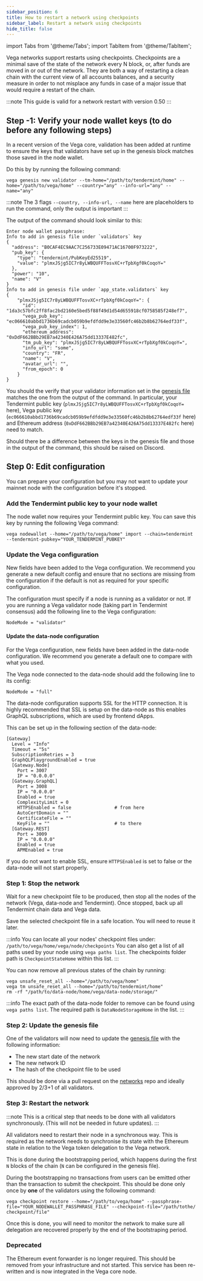 ```yaml
---
sidebar_position: 6
title: How to restart a network using checkpoints
sidebar_label: Restart a network using checkpoints
hide_title: false
---
```


import Tabs from '@theme/Tabs';
import TabItem from '@theme/TabItem';

Vega networks support restarts using checkpoints. Checkpoints are a minimal save of the state of the network every N block, or, after funds are moved in or out of the network. They are both a way of restarting a clean chain with the current view of all accounts balances, and a security measure in order to not misplace any funds in case of a major issue that would require a restart of the chain.

:::note
This guide is valid for a network restart with version 0.50
:::


## Step -1: Verify your node wallet keys (to do before any following steps)

In a recent version of the Vega core, validation has been added at runtime to ensure the keys that validators have set up in the genesis block matches those saved in the node wallet.

Do this by by running the following command:
```
vega genesis new validator --tm-home="/path/to/tendermint/home" --home="/path/to/vega/home" --country="any" --info-url="any" --name="any"
```

:::note
The 3 flags `--country, --info-url, --name` here are placeholders to run the command, only the output is important
:::

The output of the command should look similar to this:
```
Enter node wallet passphrase:
Info to add in genesis file under `validators` key
{
  "address": "B0CAF4EC9AAC7C256733E09471AC16700F973222",
  "pub_key": {
    "type": "tendermint/PubKeyEd25519",
    "value": "plmxJSjg5IC7r8yLWBQUFFTosvXC+rTpbXgf0kCoqoY="
  },
  "power": "10",
  "name": "V"
}
Info to add in genesis file under `app_state.validators` key
{
    "plmxJSjg5IC7r8yLWBQUFFTosvXC+rTpbXgf0kCoqoY=": {
      "id": "1da3c57bfc2ff8fac2bd2160e5bed5f88f49d1d54d655918cf0758585f248ef7",
      "vega_pub_key": "ec066610abbd1736b69cadcb059b9efdfdd9e3e33560fc46b2b8b62764edf33f",
      "vega_pub_key_index": 1,
      "ethereum_address": "0xDdF662BBb29EB7a42340E426A75dd13337E482fc",
      "tm_pub_key": "plmxJSjg5IC7r8yLWBQUFFTosvXC+rTpbXgf0kCoqoY=",
      "info_url": "some",
      "country": "FR",
      "name": "V",
      "avatar_url": "",
      "from_epoch": 0
    }
}
```

You should the verify that your validator information set in the [genesis file](https://github.com/vegaprotocol/networks/blob/master/mainnet1/genesis.json) matches the one from the output of the command. In particular, your Tendermint public key (`plmxJSjg5IC7r8yLWBQUFFTosvXC+rTpbXgf0kCoqoY=` here), Vega public key (`ec066610abbd1736b69cadcb059b9efdfdd9e3e33560fc46b2b8b62764edf33f` here) and Ethereum address (`0xDdF662BBb29EB7a42340E426A75dd13337E482fc` here) need to match.

Should there be a difference between the keys in the genesis file and those in the output of the command, this should be raised on Discord.

## Step 0: Edit configuration
You can prepare your configuration but you may not want to update your mainnet node with the configuration before it's stopped.

### Add the Tendermint public key to your node wallet
The node wallet now requires your Tendermint public key. You can save this key by running the following Vega command:
```
vega nodewallet --home="/path/to/vega/home" import --chain=tendermint --tendermint-pubkey="YOUR_TENDERMINT_PUBKEY"
```

### Update the Vega configuration
New fields have been added to the Vega configuration. We recommend you generate a new default config and ensure that no sections are missing from the configuration if the default is not as required for your specific configuration.

The configuration must specify if a node is running as a validator or not. If you are running a Vega validator node (taking part in Tendermint consensus) add the following line to the Vega configuration:
```
NodeMode = "validator"
```

#### Update the data-node configuration
For the Vega configuration, new fields have been added in the data-node configuration. We recommend you generate a default one to compare with what you used.

The Vega node connected to the data-node should add the following line to its config:
```
NodeMode = "full"
```

The data-node configuration supports SSL for the HTTP connection. It is highly recommended that SSL is setup on the data-node as this enables GraphQL subscriptions, which are used by frontend dApps.

This can be set up in the following section of the data-node:
```
[Gateway]
  Level = "Info"
  Timeout = "5s"
  SubscriptionRetries = 3
  GraphQLPlaygroundEnabled = true
  [Gateway.Node]
    Port = 3007
    IP = "0.0.0.0"
  [Gateway.GraphQL]
    Port = 3008
    IP = "0.0.0.0"
    Enabled = true
    ComplexityLimit = 0
    HTTPSEnabled = false                # from here
    AutoCertDomain = ""
    CertificateFile = ""
    KeyFile = ""                        # to there
  [Gateway.REST]
    Port = 3009
    IP = "0.0.0.0"
    Enabled = true
    APMEnabled = true
```

If you do not want to enable SSL, ensure `HTTPSEnabled` is set to false or the data-node will not start properly.

### Step 1: Stop the network
Wait for a new checkpoint file to be produced, then stop all the nodes of the network (Vega, data-node and Tendermint). Once stopped, back up all Tendermint chain data and Vega data.

Save the selected checkpoint file in a safe location. You will need to reuse it later.

:::info
You can locate all your nodes' checkpoint files under: `/path/to/vega/home/vega/node/checkpoints`
You can also get a list of all paths used by your node using `vega paths list`. The checkpoints folder path is `CheckpointStateHome` within this list.
:::

You can now remove all previous states of the chain by running:
```
vega unsafe_reset_all --home="/path/to/vega/home"
vega tm unsafe_reset_all --home="/path/to/tendermint/home"
rm -rf "/path/to/data-node/home/vega/data-node/storage/"
```

:::info
The exact path of the data-node folder to remove can be found using `vega paths list`. The required path is `DataNodeStorageHome` in the list.
:::

### Step 2: Update the genesis file
One of the validators will now need to update the [genesis file](https://github.com/vegaprotocol/networks/blob/master/mainnet1/genesis.json) with the following information:
- The new start date of the network
- The new network ID
- The hash of the checkpoint file to be used

This should be done via a pull request on the [networks](https://github.com/vegaprotocol/networks) repo and ideally approved by 2/3+1 of all validators.

### Step 3: Restart the network

:::note
This is a critical step that needs to be done with all validators synchronously. (This will not be needed in future updates).
:::

All validators need to restart their node in a synchronous way. This is required as the network needs to synchronise its state with the Ethereum state in relation to the Vega token delegation to the Vega network. 

This is done during the bootstrapping period, which happens during the first `N` blocks of the chain (`N` can be configured in the genesis file).

During the bootstrapping no transactions from users can be emitted other than the transaction to submit the checkpoint. This should be done only once by **one** of the validators using the following command:
```
vega checkpoint restore --home="/path/to/vega/home" --passphrase-file="YOUR_NODEWALLET_PASSPHRASE_FILE" --checkpoint-file="/path/tothe/
checkpoint/file"
```

Once this is done, you will need to monitor the network to make sure all delegation are recovered properly by the end of the bootstraping period.

### Deprecated
The Ethereum event forwarder is no longer required. This should be removed from your infrastructure and not started. This service has been re-written and is now integrated in the Vega core node.
